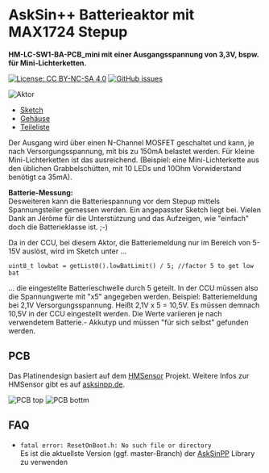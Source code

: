 # AskSin++ Batterieaktor mit MAX1724 Stepup

**HM-LC-SW1-BA-PCB_mini mit einer Ausgangsspannung von 3,3V, bspw. für Mini-Lichterketten.**

[![License: CC BY-NC-SA 4.0](https://img.shields.io/badge/License-CC%20BY--NC--SA%204.0-lightgrey.svg)](https://creativecommons.org/licenses/by-nc-sa/4.0/)
[![GitHub issues](https://img.shields.io/github/issues/der-pw/HM-LC-Sw1-Pl-DN-R1_S26.svg)](https://github.com/der-pw/HM-LC-Sw1-Pl-DN-R1_S26/issues)

![Aktor](https://raw.githubusercontent.com/der-pw/HM-LC-SW1-BA-PCB_mini_MAX1724/master/files/actor.jpg)

* [Sketch](./Sketch/HM-LC-SW1-BA-PCB_extBatt.ino)
* [Gehäuse](./Case/)
* [Teileliste](./HM-LC-SW1-BA-PCB_mini_MAX1724-Parts.csv)

Der Ausgang wird über einen N-Channel MOSFET geschaltet und kann, je nach Versorgungsspannung, mit bis zu 150mA belastet werden.
Für kleine Mini-Lichterketten ist das ausreichend.
(Beispiel: eine Mini-Lichterkette aus den üblichen Grabbelschütten, mit 10 LEDs und 10Ohm Vorwiderstand benötigt ca 35mA).

**Batterie-Messung:**  
Desweiteren kann die Batteriespannung vor dem Stepup mittels Spannungsteiler gemessen werden. 
Ein angepasster Sketch liegt bei. Vielen Dank an Jérôme für die Unterstützung und das Aufzeigen, wie "einfach" doch die Batterieklasse ist. ;-)

Da in der CCU, bei diesem Aktor, die Batteriemeldung nur im Bereich von 5-15V auslöst, wird im Sketch unter ...
```
uint8_t lowbat = getList0().lowBatLimit() / 5; //factor 5 to get low bat
```
... die eingestellte Batterieschwelle durch 5 geteilt.
In der CCU müssen also die Spannungwerte mit "x5" angegeben werden.
Beispiel: Batteriemeldung bei 2,1V Versorgungsspannung. Heißt 2,1V x 5 = 10,5V. Es müssen demnach 10,5V in der CCU eingestellt werden.
Die Werte variieren je nach verwendetem Batterie.- Akkutyp und müssen "für sich selbst" gefunden werden.


## PCB

Das Platinendesign basiert auf dem [HMSensor](https://github.com/pa-pa/HMSensor/) Projekt.
Weitere Infos zur HMSensor gibt es auf [asksinpp.de](https://asksinpp.de/Projekte/psi/HMSensor/).

![PCB top](https://raw.githubusercontent.com/der-pw/HM-LC-SW1-BA-PCB_mini_MAX1724/master/files/top.jpg)
![PCB bottm](https://raw.githubusercontent.com/der-pw/HM-LC-SW1-BA-PCB_mini_MAX1724/master/files/bottom.jpg)


## FAQ

* `fatal error: ResetOnBoot.h: No such file or directory`  
  Es ist die aktuellste Version (ggf. master-Branch) der [AskSinPP](https://github.com/pa-pa/AskSinPP) Library zu verwenden
